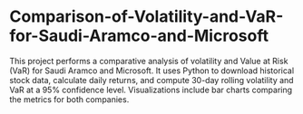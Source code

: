 # Comparison-of-Volatility-and-VaR-for-Saudi-Aramco-and-Microsoft
This project performs a comparative analysis of volatility and Value at Risk (VaR) for Saudi Aramco and Microsoft. It uses Python to download historical stock data, calculate daily returns, and compute 30-day rolling volatility and VaR at a 95% confidence level. Visualizations include bar charts comparing the metrics for both companies.
